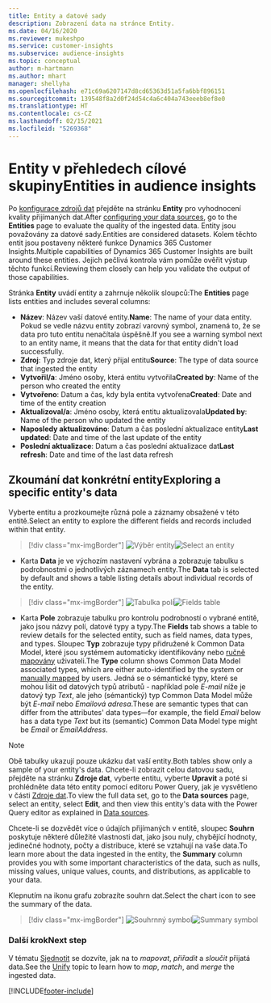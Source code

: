 ```yaml
---
title: Entity a datové sady
description: Zobrazení data na stránce Entity.
ms.date: 04/16/2020
ms.reviewer: mukeshpo
ms.service: customer-insights
ms.subservice: audience-insights
ms.topic: conceptual
author: m-hartmann
ms.author: mhart
manager: shellyha
ms.openlocfilehash: e71c69a6207147d8cd65363d51a5fa6bbf896151
ms.sourcegitcommit: 139548f8a2d0f24d54c4a6c404a743eeeb8ef8e0
ms.translationtype: HT
ms.contentlocale: cs-CZ
ms.lasthandoff: 02/15/2021
ms.locfileid: "5269368"
---
```

# <a name="entities-in-audience-insights"></a><span data-ttu-id="e894c-103">Entity v přehledech cílové skupiny</span><span class="sxs-lookup"><span data-stu-id="e894c-103">Entities in audience insights</span></span>

<span data-ttu-id="e894c-104">Po [konfigurace zdrojů dat](data-sources.md) přejděte na stránku **Entity** pro vyhodnocení kvality přijímaných dat.</span><span class="sxs-lookup"><span data-stu-id="e894c-104">After [configuring your data sources](data-sources.md), go to the **Entities** page to evaluate the quality of the ingested data.</span></span> <span data-ttu-id="e894c-105">Entity jsou považovány za datové sady.</span><span class="sxs-lookup"><span data-stu-id="e894c-105">Entities are considered datasets.</span></span> <span data-ttu-id="e894c-106">Kolem těchto entit jsou postaveny některé funkce Dynamics 365 Customer Insights.</span><span class="sxs-lookup"><span data-stu-id="e894c-106">Multiple capabilities of Dynamics 365 Customer Insights are built around these entities.</span></span> <span data-ttu-id="e894c-107">Jejich pečlivá kontrola vám pomůže ověřit výstup těchto funkcí.</span><span class="sxs-lookup"><span data-stu-id="e894c-107">Reviewing them closely can help you validate the output of those capabilities.</span></span>

<span data-ttu-id="e894c-108">Stránka **Entity** uvádí entity a zahrnuje několik sloupců:</span><span class="sxs-lookup"><span data-stu-id="e894c-108">The **Entities** page lists entities and includes several columns:</span></span>

- <span data-ttu-id="e894c-109">**Název**: Název vaší datové entity.</span><span class="sxs-lookup"><span data-stu-id="e894c-109">**Name**: The name of your data entity.</span></span> <span data-ttu-id="e894c-110">Pokud se vedle názvu entity zobrazí varovný symbol, znamená to, že se data pro tuto entitu nenačítala úspěšně.</span><span class="sxs-lookup"><span data-stu-id="e894c-110">If you see a warning symbol next to an entity name, it means that the data for that entity didn't load successfully.</span></span>
- <span data-ttu-id="e894c-111">**Zdroj**: Typ zdroje dat, který přijal entitu</span><span class="sxs-lookup"><span data-stu-id="e894c-111">**Source**: The type of data source that ingested the entity</span></span>
- <span data-ttu-id="e894c-112">**Vytvořil/a**: Jméno osoby, která entitu vytvořila</span><span class="sxs-lookup"><span data-stu-id="e894c-112">**Created by**: Name of the person who created the entity</span></span>
- <span data-ttu-id="e894c-113">**Vytvořeno**: Datum a čas, kdy byla entita vytvořena</span><span class="sxs-lookup"><span data-stu-id="e894c-113">**Created**: Date and time of the entity creation</span></span>
- <span data-ttu-id="e894c-114">**Aktualizoval/a**: Jméno osoby, která entitu aktualizovala</span><span class="sxs-lookup"><span data-stu-id="e894c-114">**Updated by**: Name of the person who updated the entity</span></span>
- <span data-ttu-id="e894c-115">**Naposledy aktualizováno**: Datum a čas poslední aktualizace entity</span><span class="sxs-lookup"><span data-stu-id="e894c-115">**Last updated**: Date and time of the last update of the entity</span></span>
- <span data-ttu-id="e894c-116">**Poslední aktualizace**: Datum a čas poslední aktualizace dat</span><span class="sxs-lookup"><span data-stu-id="e894c-116">**Last refresh**: Date and time of the last data refresh</span></span>

## <a name="exploring-a-specific-entitys-data"></a><span data-ttu-id="e894c-117">Zkoumání dat konkrétní entity</span><span class="sxs-lookup"><span data-stu-id="e894c-117">Exploring a specific entity's data</span></span>

<span data-ttu-id="e894c-118">Vyberte entitu a prozkoumejte různá pole a záznamy obsažené v této entitě.</span><span class="sxs-lookup"><span data-stu-id="e894c-118">Select an entity to explore the different fields and records included within that entity.</span></span>

> [!div class="mx-imgBorder"]
> <span data-ttu-id="e894c-119">![Výběr entity](media/data-manager-entities-data.png "Vyberte entitu.")</span><span class="sxs-lookup"><span data-stu-id="e894c-119">![Select an entity](media/data-manager-entities-data.png "Select an entity")</span></span>

- <span data-ttu-id="e894c-120">Karta **Data** je ve výchozím nastavení vybrána a zobrazuje tabulku s podrobnostmi o jednotlivých záznamech entity.</span><span class="sxs-lookup"><span data-stu-id="e894c-120">The **Data** tab is selected by default and shows a table listing details about individual records of the entity.</span></span>

> [!div class="mx-imgBorder"]
> <span data-ttu-id="e894c-121">![Tabulka polí](media/data-manager-entities-fields.PNG "Tabulka polí")</span><span class="sxs-lookup"><span data-stu-id="e894c-121">![Fields table](media/data-manager-entities-fields.PNG "Fields table")</span></span>

- <span data-ttu-id="e894c-122">Karta **Pole** zobrazuje tabulku pro kontrolu podrobností o vybrané entitě, jako jsou názvy polí, datové typy a typy.</span><span class="sxs-lookup"><span data-stu-id="e894c-122">The **Fields** tab shows a table to review details for the selected entity, such as field names, data types, and types.</span></span> <span data-ttu-id="e894c-123">Sloupec **Typ** zobrazuje typy přidružené k Common Data Model, které jsou systémem automaticky identifikovány nebo [ručně mapovány](map-entities.md) uživateli.</span><span class="sxs-lookup"><span data-stu-id="e894c-123">The **Type** column shows Common Data Model associated types, which are either auto-identified by the system or [manually mapped](map-entities.md) by users.</span></span> <span data-ttu-id="e894c-124">Jedná se o sémantické typy, které se mohou lišit od datových typů atributů - například pole *E-mail* níže je datový typ *Text*, ale jeho (sémantický) typ Common Data Model může být *E-mail* nebo *Emailová adresa*.</span><span class="sxs-lookup"><span data-stu-id="e894c-124">These are semantic types that can differ from the attributes' data types—for example, the field *Email* below has a data type *Text* but its (semantic) Common Data Model type might be *Email* or *EmailAddress*.</span></span>

> [!NOTE]
> <span data-ttu-id="e894c-125">Obě tabulky ukazují pouze ukázku dat vaší entity.</span><span class="sxs-lookup"><span data-stu-id="e894c-125">Both tables show only a sample of your entity's data.</span></span> <span data-ttu-id="e894c-126">Chcete-li zobrazit celou datovou sadu, přejděte na stránku **Zdroje dat**, vyberte entitu, vyberte **Upravit** a poté si prohlédněte data této entity pomocí editoru Power Query, jak je vysvětleno v části [Zdroje dat](data-sources.md).</span><span class="sxs-lookup"><span data-stu-id="e894c-126">To view the full data set, go to the **Data sources** page, select an entity, select **Edit**, and then view this entity's data with the Power Query editor as explained in [Data sources](data-sources.md).</span></span>

<span data-ttu-id="e894c-127">Chcete-li se dozvědět více o údajích přijímaných v entitě, sloupec **Souhrn** poskytuje některé důležité vlastnosti dat, jako jsou nuly, chybějící hodnoty, jedinečné hodnoty, počty a distribuce, které se vztahují na vaše data.</span><span class="sxs-lookup"><span data-stu-id="e894c-127">To learn more about the data ingested in the entity, the **Summary** column provides you with some important characteristics of the data, such as nulls, missing values, unique values, counts, and distributions, as applicable to your data.</span></span>

<span data-ttu-id="e894c-128">Klepnutím na ikonu grafu zobrazíte souhrn dat.</span><span class="sxs-lookup"><span data-stu-id="e894c-128">Select the chart icon to see the summary of the data.</span></span>

> [!div class="mx-imgBorder"]
> <span data-ttu-id="e894c-129">![Souhrnný symbol](media/data-manager-entities-summary.png "Souhrnná tabulka dat")</span><span class="sxs-lookup"><span data-stu-id="e894c-129">![Summary symbol](media/data-manager-entities-summary.png "Data summary table")</span></span>

### <a name="next-step"></a><span data-ttu-id="e894c-130">Další krok</span><span class="sxs-lookup"><span data-stu-id="e894c-130">Next step</span></span>

<span data-ttu-id="e894c-131">V tématu [Sjednotit](data-unification.md) se dozvíte, jak na to *mapovat*, *přiřadit* a *sloučit* přijatá data.</span><span class="sxs-lookup"><span data-stu-id="e894c-131">See the [Unify](data-unification.md) topic to learn how to *map*, *match*, and *merge* the ingested data.</span></span>


[!INCLUDE[footer-include](../includes/footer-banner.md)]